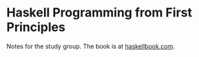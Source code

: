 # Haskell Programming from First Principles

Notes for the study group. The book is at [haskellbook.com](http://www.haskellbook.com/).
